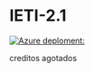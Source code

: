 # IETI-2.1

[![Azure deploment:](https://aka.ms/deploytoazurebutton)](http://task-planner-backend.eastus.azurecontainer.io:8080/users)

creditos agotados
